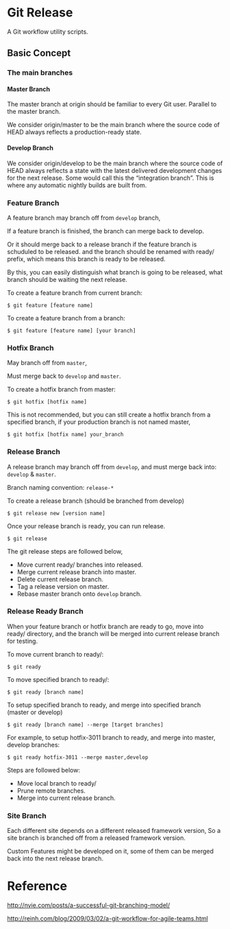 


# Git Release

A Git workflow utility scripts.



## Basic Concept


### The main branches

#### Master Branch

The master branch at origin should be familiar to every Git user. Parallel to
the master branch.

We consider origin/master to be the main branch where the source code of HEAD
always reflects a production-ready state.


#### Develop Branch

We consider origin/develop to be the main branch where the source code of HEAD
always reflects a state with the latest delivered development changes for the
next release. Some would call this the “integration branch”. This is where
any automatic nightly builds are built from.


### Feature Branch

A feature branch may branch off from `develop` branch,

If a feature branch is finished, the branch can merge back to develop.

Or it should merge back to a release branch if the feature branch is schuduled to be released. 
and the branch should be renamed with ready/ prefix, which means this branch is ready to be released.

By this, you can easily distinguish what branch is going to be released, what
branch should be waiting the next release.


To create a feature branch from current branch:

    $ git feature [feature name]

To create a feature branch from a branch:

    $ git feature [feature name] [your branch]



### Hotfix Branch

May branch off from `master`,

Must merge back to `develop` and `master`.


To create a hotfix branch from master:

    $ git hotfix [hotfix name]

This is not recommended, but you can still create a hotfix branch from a specified branch, 
if your production branch is not named master,

    $ git hotfix [hotfix name] your_branch





### Release Branch

A release branch may branch off from `develop`, 
and must merge back into: `develop` & `master`.

Branch naming convention: `release-*`


To create a release branch (should be branched from develop)

    $ git release new [version name]

Once your release branch is ready, you can run release.

    $ git release

The git release steps are followed below,

* Move current ready/ branches into released.
* Merge current release branch into master.
* Delete current release branch.
* Tag a release version on master.
* Rebase master branch onto `develop` branch.


### Release Ready Branch

When your feature branch or hotfix branch are ready to go, move into ready/ directory,
and the branch will be merged into current release branch for testing.

To move current branch to ready/:

    $ git ready

To move specified branch to ready/:

    $ git ready [branch name]

To setup specified branch to ready, and merge into specified branch (master or develop)

    $ git ready [branch name] --merge [target branches]

For example, to setup hotfix-3011 branch to ready, and merge into master, develop branches:

    $ git ready hotfix-3011 --merge master,develop


Steps are followed below:

* Move local branch to ready/
* Prune remote branches.
* Merge into current release branch.


### Site Branch

Each different site depends on a different released framework version,
So a site branch is branched off from a released framework version.

Custom Features might be developed on it, some of them can be merged back into
the next release branch.

# Reference

http://nvie.com/posts/a-successful-git-branching-model/

http://reinh.com/blog/2009/03/02/a-git-workflow-for-agile-teams.html

